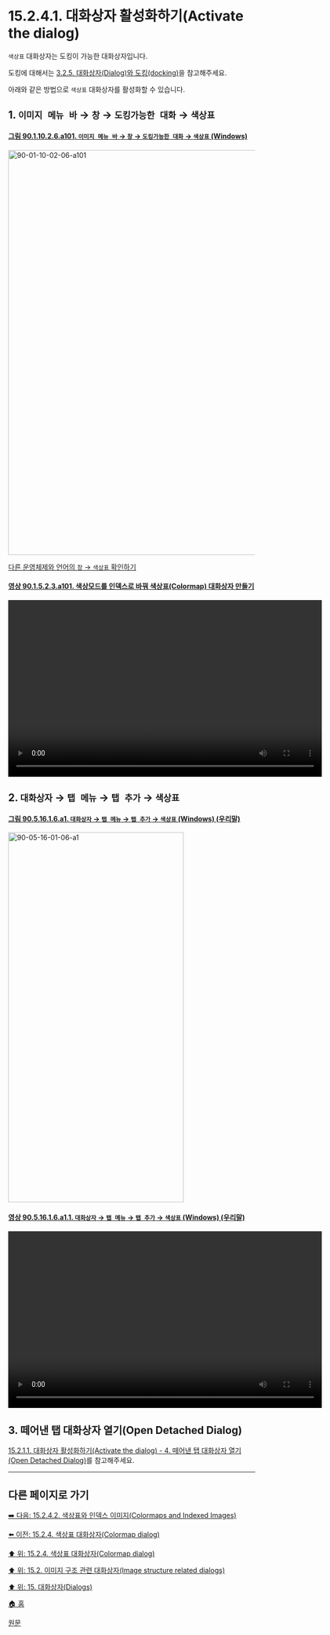 # 15.2.4.1. 대화상자 활성화하기(Activate the dialog)

`색상표` 대화상자는 도킹이 가능한 대화상자입니다.

도킹에 대해서는 [3.2.5. 대화상자(Dialog)와 도킹(docking)](./03-02-05-00-dialogs-and-docking.md)을 참고해주세요.

아래와 같은 방법으로 `색상표` 대화상자를 활성화할 수 있습니다.

<a id="15-02-04-01-s1"></a>

## 1. `이미지 메뉴 바` → `창` → `도킹가능한 대화` → `색상표`

<a id="90-01-10-02-06-a101"></a>

#### [그림 90.1.10.2.6.a101. `이미지 메뉴 바` → `창` → `도킹가능한 대화` → `색상표` (Windows)](./90-01-10-02-06-colormap.md#90-01-10-02-06-a101)
<img width="980" height="825" alt="90-01-10-02-06-a101" src="https://github.com/wonder13662/gimp/assets/15767104/2706ca8a-5e11-4b0a-8cb6-d1261c5b3f24" />

[다른 운영체제와 언어의 `창` → `색상표` 확인하기](./90-01-10-02-06-colormap.md#90-01-10-02-06-a102)

<a id="90-01-05-02-03-a101"></a>

#### [영상 90.1.5.2.3.a101. 색상모드를 인덱스로 바꿔 색상표(Colormap) 대화상자 만들기](./90-01-05-02-03-indexed.md#90-01-05-02-03-a101)
<video controls="controls" width="640" height="360" environment="MacOS:Sonoma 14.2.1 GIMP 2.10.36" src="https://github.com/wonder13662/gimp/assets/15767104/e1b86121-19a0-4830-b091-c3a2db7e6d72"></video>

<a id="15-02-04-01-s2"></a>

## 2. `대화상자` → `탭 메뉴` → `탭 추가` → `색상표`

<a id="90-05-16-01-06-a1"></a>

#### [그림 90.5.16.1.6.a1. `대화상자` → `탭 메뉴` → `탭 추가` → `색상표` (Windows) (우리말)](./90-05-16-01-06-colormap.md#90-05-16-01-06-a1)
<img width="358" height="754" alt="90-05-16-01-06-a1" src="https://github.com/wonder13662/gimp/assets/15767104/406b0edf-8bab-4155-b97d-0034af1cc7bf" />

<a id="90-05-16-01-06-a1-01"></a>

#### [영상 90.5.16.1.6.a1.1. `대화상자` → `탭 메뉴` → `탭 추가` → `색상표` (Windows) (우리말)](./90-05-16-01-06-colormap.md#90-05-16-01-06-a1-01)
<video controls="controls" width="640" height="360" src="https://github.com/wonder13662/gimp/assets/15767104/eaf632fc-e849-40db-968e-b1df1b7e3dfe"></video>

<a id="15-02-04-01-s3"></a>

## 3. 떼어낸 탭 대화상자 열기(Open Detached Dialog)

[15.2.1.1. 대화상자 활성화하기(Activate the dialog) - 4. 떼어낸 탭 대화상자 열기(Open Detached Dialog)](./15-02-01-01-activate_the_dialog.md#15-02-01-01-s4)를 참고해주세요.

***

## 다른 페이지로 가기

[➡️ 다음: 15.2.4.2. 색상표와 인덱스 이미지(Colormaps and Indexed Images)](./15-02-04-02-colormaps_n_indexed_images.md)

[⬅️ 이전: 15.2.4. 색상표 대화상자(Colormap dialog)](./15-02-04-00-colormap-dialog.md)

[⬆️ 위: 15.2.4. 색상표 대화상자(Colormap dialog)](./15-02-04-00-colormap-dialog.md)

[⬆️ 위: 15.2. 이미지 구조 관련 대화상자(Image structure related dialogs)](./15-02-00-image-structure-related-dialogs.md)

[⬆️ 위: 15. 대화상자(Dialogs)](./15-00-dialogs.md)

[🏠 홈](./00-home.md)

[원문](https://docs.gimp.org/2.10/ko/gimp-indexed-palette-dialog.html#gimp-indexed-palette-dialog-activate)